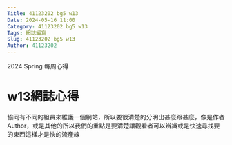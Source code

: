 ```yaml
---
Title: 41123202 bg5 w13
Date: 2024-05-16 11:00
Category: 41123202 bg5 w13
Tags: 網誌編寫
Slug: 41123202 bg5 w13
Author: 41123202
---
```


2024 Spring 每周心得

<!-- PELICAN_END_SUMMARY -->

# w13網誌心得
協同有不同的組員來維護一個網站，所以要很清楚的分明出甚麼跟甚麼，像是作者Author，或是其他的所以我們的重點是要清楚讓觀看者可以辨識或是快速尋找要的東西這樣才是快的流產線